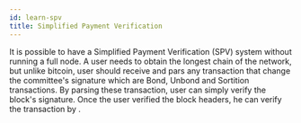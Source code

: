 ```yaml
---
id: learn-spv
title: Simplified Payment Verification
---
```


It is possible to have a Simplified Payment Verification (SPV) system without running a full node. A
user needs to obtain the longest chain of the network, but unlike bitcoin, user should receive and
pars any transaction that change the committee's signature which are Bond, Unbond and Sortition
transactions. By parsing these transaction, user can simply verify the block's signature. Once the
user verified the block headers, he can verify the transaction by .
